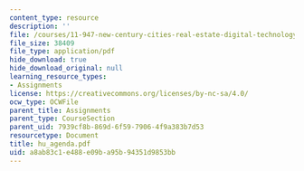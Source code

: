 ```yaml
---
content_type: resource
description: ''
file: /courses/11-947-new-century-cities-real-estate-digital-technology-and-design-fall-2004/a8ab83c1e488e09ba95b94351d9853bb_hu_agenda.pdf
file_size: 38409
file_type: application/pdf
hide_download: true
hide_download_original: null
learning_resource_types:
- Assignments
license: https://creativecommons.org/licenses/by-nc-sa/4.0/
ocw_type: OCWFile
parent_title: Assignments
parent_type: CourseSection
parent_uid: 7939cf8b-869d-6f59-7906-4f9a383b7d53
resourcetype: Document
title: hu_agenda.pdf
uid: a8ab83c1-e488-e09b-a95b-94351d9853bb
---
```

